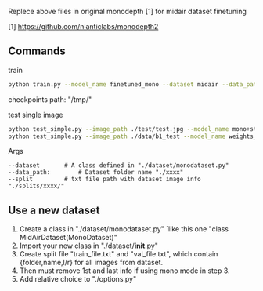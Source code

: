 Replece above files in original monodepth [1] for midair dataset finetuning

[1] https://github.com/nianticlabs/monodepth2


Commands
----
train
```bash
python train.py --model_name finetuned_mono --dataset midair --data_path MidAir --split midair
```
checkpoints path: "/tmp/"

test single image

```bash
python test_simple.py --image_path ./test/test.jpg --model_name mono+stereo_640x192
python test_simple.py --image_path ./data/b1_test --model_name weights_19 --ext png
```

Args
```
--dataset 		# A class defined in "./dataset/monodataset.py"
--data_path: 		# Dataset folder name "./xxxx"
--split 		# txt file path with dataset image info "./splits/xxxx/"
```

Use a new dataset
----
1. Create a class in  "./dataset/monodataset.py" 
		`like this one "class MidAirDataset(MonoDataset)"
2. Import your new class in  "./dataset/__init__.py"
3. Create split file "train_file.txt" and "val_file.txt", which contain {folder,name,l/r} for all images from dataset.
4. Then must remove 1st and last info if using mono mode in step 3.
5. Add relative choice to "./options.py"
